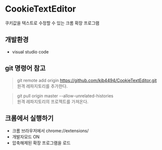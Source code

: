 # CookieTextEditor
쿠키값을 텍스트로 수정할 수 있는 크롬 확장 프로그램

## 개발환경
- visual studio code

## git 명령어 참고
> git remote add origin https://github.com/kjb4494/CookieTextEditor.git  
원격 레파지토리를 추가한다.

> git pull origin master --allow-unrelated-histories  
원격 레파지토리의 프로젝트를 가져온다.

## 크롬에서 실행하기
- 크롬 브라우저에서 chrome://extensions/  
- 개발자모드 ON
- 압축해제된 확장 프로그램을 로드